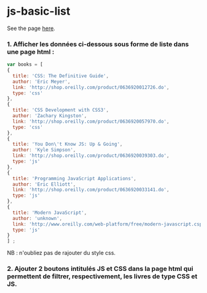# js-basic-list

See the page [here](https://paulpourtout.github.io/js-basic-list/).

### 1. Afficher les données ci-dessous sous forme de liste dans une page html :

```javascript
var books = [
{
  title: 'CSS: The Definitive Guide',
  author: 'Eric Meyer',
  link: 'http://shop.oreilly.com/product/0636920012726.do',
  type: 'css'
},
{
  title: 'CSS Development with CSS3',
  author: 'Zachary Kingston',
  link: 'http://shop.oreilly.com/product/0636920057970.do',
  type: 'css'
},
{
  title: 'You Don\'t Know JS: Up & Going',
  author: 'Kyle Simpson',
  link: 'http://shop.oreilly.com/product/0636920039303.do',
  type: 'js'
},
{
  title: 'Programming JavaScript Applications',
  author: 'Eric Elliott',
  link: 'http://shop.oreilly.com/product/0636920033141.do',
  type: 'js'
},
{
  title: 'Modern JavaScript',
  author: 'unknown',
  link: 'http://www.oreilly.com/web-platform/free/modern-javascript.csp',
  type: 'js'
}
] ;
```

NB : n'oubliez pas de rajouter du style css.

### 2. Ajouter 2 boutons intitulés JS et CSS dans la page html qui permettent de filtrer, respectivement, les livres de type CSS et JS.
